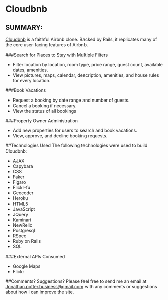 Cloudbnb
========

SUMMARY:
--------
[Cloudbnb](http://cloudbnb.herokuapp.com/) is a faithful Airbnb clone. Backed by Rails, it replicates many of the core user-facing features of Airbnb.

###Search for Places to Stay with Multiple Filters
 * Filter location by location, room type, price range, guest count, available dates, amenities.
 * View pictures, maps, calendar, description, amenities, and house rules for every location.

###Book Vacations
 * Request a booking by date range and number of guests.
 * Cancel a booking if necessary.
 * View the status of all bookings

###Property Owner Administration
 * Add new properties for users to search and book vacations.
 * View, approve, and decline booking requests.

##Technologies Used
The following technologies were used to build Cloudbnb:

 * AJAX
 * Capybara
 * CSS
 * Faker
 * Figaro
 * Flickr-fu
 * Geocoder
 * Heroku
 * HTML5
 * JavaScript
 * JQuery
 * Kaminari
 * NewRelic
 * Postgresql
 * RSpec
 * Ruby on Rails
 * SQL

###External APIs Consumed
 * Google Maps
 * Flickr

##Comments? Suggestions?
Please feel free to send me an email at Jonathan.potter.business@gmail.com with any comments or suggestions about how I can improve the site.